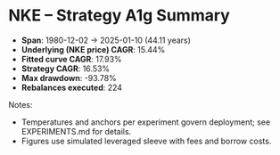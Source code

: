 # NKE – Strategy A1g Summary

- **Span**: 1980-12-02 → 2025-01-10 (44.11 years)
- **Underlying (NKE price) CAGR**: 15.44%
- **Fitted curve CAGR**: 17.93%
- **Strategy CAGR**: 16.53%
- **Max drawdown**: -93.78%
- **Rebalances executed**: 224

Notes:

- Temperatures and anchors per experiment govern deployment; see EXPERIMENTS.md for details.
- Figures use simulated leveraged sleeve with fees and borrow costs.
